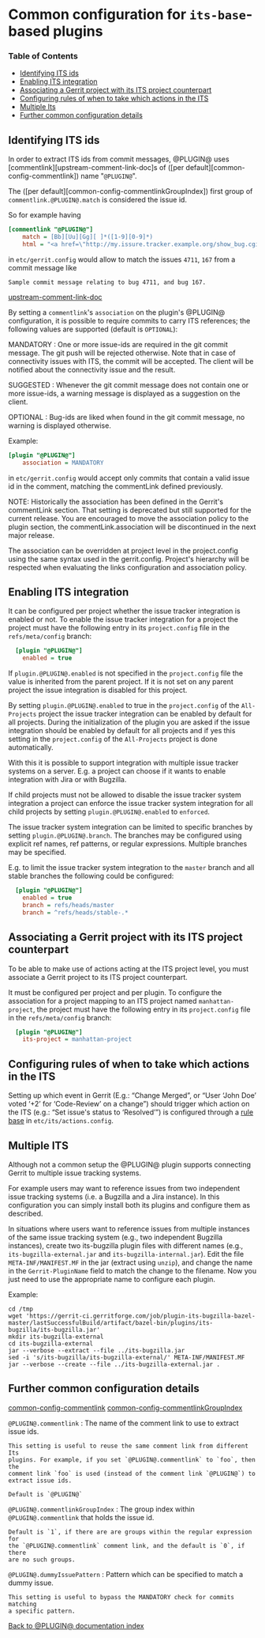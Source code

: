 # Common configuration for `its-base`-based plugins

[TOC]: # "Table of Contents"

### Table of Contents
- [Identifying ITS ids](#identifying-its-ids)
- [Enabling ITS integration](#enabling-its-integration)
- [Associating a Gerrit project with its ITS project counterpart](#associating-a-gerrit-project-with-its-its-project-counterpart)
- [Configuring rules of when to take which actions in the ITS](#configuring-rules-of-when-to-take-which-actions-in-the-its)
- [Multiple Its](#multiple-its)
- [Further common configuration details](#further-common-configuration-details)


## Identifying ITS ids

In order to extract ITS ids from commit messages, @PLUGIN@ uses
[commentlink][upstream-comment-link-doc]s of
([per default][common-config-commentlink]) name "`@PLUGIN@`".

The ([per default][common-config-commentlinkGroupIndex]) first group of
`commentlink.@PLUGIN@.match` is considered the issue id.

So for example having

```ini
[commentlink "@PLUGIN@"]
    match = [Bb][Uu][Gg][ ]*([1-9][0-9]*)
    html = "<a href=\"http://my.issure.tracker.example.org/show_bug.cgi?id=$1\">(bug $1)</a>"
```

in `etc/gerrit.config` would allow to match the issues `4711`, `167`
from a commit message like

```
Sample commit message relating to bug 4711, and bug 167.
```

[upstream-comment-link-doc](../../../Documentation/config-gerrit.html#commentlink)

By setting a `commentlink`'s `association` on the plugin's @PLUGIN@ configuration, it
is possible to require commits to carry ITS references; the following
values are supported (default is `OPTIONAL`):

MANDATORY
:	 One or more issue-ids are required in the git commit message.  The git push will
	 be rejected otherwise. Note that in case of connectivity issues with ITS,
	 the commit will be accepted. The client will be notified about the
	 connectivity issue and the result.

SUGGESTED
:	 Whenever the git commit message does not contain one or more issue-ids,
	 a warning message is displayed as a suggestion on the client.

OPTIONAL
:	 Bug-ids are liked when found in the git commit message, no warning is
	 displayed otherwise.

Example:

```ini
[plugin "@PLUGIN@"]
    association = MANDATORY
```

in `etc/gerrit.config` would accept only commits that contain a valid issue id
in the comment, matching the commentLink defined previously.

NOTE: Historically the association has been defined in the Gerrit's commentLink
section. That setting is deprecated but still supported for the current release.
You are encouraged to move the association policy to the plugin section, the
commentLink.association will be discontinued in the next major release.

The association can be overridden at project level in the project.config
using the same syntax used in the gerrit.config. Project's hierarchy will be respected
when evaluating the links configuration and association policy.

## Enabling ITS integration

It can be configured per project whether the issue tracker
integration is enabled or not. To enable the issue tracker integration
for a project the project must have the following entry in its
`project.config` file in the `refs/meta/config` branch:

```ini
  [plugin "@PLUGIN@"]
    enabled = true
```

If `plugin.@PLUGIN@.enabled` is not specified in the `project.config`
file the value is inherited from the parent project. If it is not
set on any parent project the issue integration is disabled for this
project.

By setting `plugin.@PLUGIN@.enabled` to true in the `project.config`
of the `All-Projects` project the issue tracker integration can be
enabled by default for all projects. During the initialization of the
plugin you are asked if the issue integration should be enabled by
default for all projects and if yes this setting in the
`project.config` of the `All-Projects` project is done automatically.

With this it is possible to support integration with multiple
issue tracker systems on a server. E.g. a project can choose if it
wants to enable integration with Jira or with Bugzilla.

If child projects must not be allowed to disable the issue tracker
system integration a project can enforce the issue tracker system
integration for all child projects by setting
`plugin.@PLUGIN@.enabled` to `enforced`.

The issue tracker system integration can be limited to specific
branches by setting `plugin.@PLUGIN@.branch`. The branches may be
configured using explicit ref names, ref patterns, or regular
expressions. Multiple branches may be specified.

E.g. to limit the issue tracker system integration to the `master`
branch and all stable branches the following could be configured:

```ini
  [plugin "@PLUGIN@"]
    enabled = true
    branch = refs/heads/master
    branch = ^refs/heads/stable-.*
```

## Associating a Gerrit project with its ITS project counterpart

To be able to make use of actions acting at the ITS project level, you must
associate a Gerrit project to its ITS project counterpart.

It must be configured per project and per plugin. To configure the association
for a project mapping to an ITS project named `manhattan-project`, the project
must have the following entry in its `project.config` file in the
`refs/meta/config` branch:

```ini
  [plugin "@PLUGIN@"]
    its-project = manhattan-project
```

## Configuring rules of when to take which actions in the ITS

Setting up which event in Gerrit (E.g.: “Change Merged”, or “User
‘John Doe’ voted ‘+2’ for ‘Code-Review’ on a change”) should trigger
which action on the ITS (e.g.: “Set issue's status to ‘Resolved’”) is
configured through a [rule base][rule-base] in
`etc/its/actions.config`.

[rule-base]: config-rulebase-common.md



## Multiple ITS

Although not a common setup the @PLUGIN@ plugin supports connecting
Gerrit to multiple issue tracking systems.

For example users may want to reference issues from two independent
issue tracking systems (i.e. a Bugzilla and a Jira instance).  In
this configuration you can simply install both its plugins and
configure them as described.

In situations where users want to reference issues from multiple instances of
the same issue tracking system (e.g., two independent Bugzilla instances),
create two its-bugzilla plugin files with different names (e.g.,
`its-bugzilla-external.jar` and `its-bugzilla-internal.jar`). Edit the file
`META-INF/MANIFEST.MF` in the jar (extract using `unzip`), and change the name
in the `Gerrit-PluginName` field to match the change to the filename. Now you
just need to use the appropriate name to configure each plugin.

Example:

```console
cd /tmp
wget 'https://gerrit-ci.gerritforge.com/job/plugin-its-bugzilla-bazel-master/lastSuccessfulBuild/artifact/bazel-bin/plugins/its-bugzilla/its-bugzilla.jar'
mkdir its-bugzilla-external
cd its-bugzilla-external
jar --verbose --extract --file ../its-bugzilla.jar
sed -i 's/its-bugzilla/its-bugzilla-external/' META-INF/MANIFEST.MF
jar --verbose --create --file ../its-bugzilla-external.jar .
```

## Further common configuration details

[common-config-commentlink](#common-config-commentlink)
[common-config-commentlinkGroupIndex](#common-config-commentlinkGroupIndex)

<a name="common-config-commentlink">`@PLUGIN@.commentlink`</a>
:   The name of the comment link to use to extract issue ids.

    This setting is useful to reuse the same comment link from different Its
    plugins. For example, if you set `@PLUGIN@.commentlink` to `foo`, then the
    comment link `foo` is used (instead of the comment link `@PLUGIN@`) to
    extract issue ids.

    Default is `@PLUGIN@`

<a name="common-config-commentlinkGroupIndex">`@PLUGIN@.commentlinkGroupIndex`</a>
:   The group index within `@PLUGIN@.commentlink` that holds the issue id.

    Default is `1`, if there are are groups within the regular expression for
    the `@PLUGIN@.commentlink` comment link, and the default is `0`, if there
    are no such groups.

<a name="common-config-dummyIssuePattern">`@PLUGIN@.dummyIssuePattern`</a>
:   Pattern which can be specified to match a dummy issue.

    This setting is useful to bypass the MANDATORY check for commits matching
    a specific pattern.

[Back to @PLUGIN@ documentation index][index]

[index]: index.html

